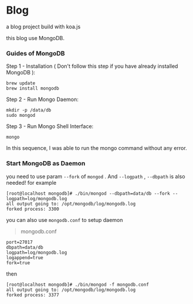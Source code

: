Blog
====

a blog project build with koa.js

this blog use MongoDB.

### Guides of MongoDB

Step 1 - Installation ( Don't follow this step if you have already installed MongoDB ):
```
brew update
brew install mongodb
```

Step 2 - Run Mongo Daemon:
```
mkdir -p /data/db
sudo mongod
```

Step 3 - Run Mongo Shell Interface:
```
mongo
```
In this sequence, I was able to run the mongo command without any error.

### Start MongoDB as Daemon

you need to use param `--fork` of `mongod` . And `--logpath` , `--dbpath` is also needed!
for example

```
[root@localhost mongodb]# ./bin/mongod --dbpath=data/db --fork --logpath=log/mongodb.log   
all output going to: /opt/mongodb/log/mongodb.log  
forked process: 3300  
```

you can also use `mongodb.conf` to setup daemon

> mongodb.conf

```
port=27017  
dbpath=data/db  
logpath=log/mongodb.log  
logappend=true  
fork=true  
```
then
```
[root@localhost mongodb]# ./bin/mongod -f mongodb.conf   
all output going to: /opt/mongodb/log/mongodb.log  
forked process: 3377  
```
